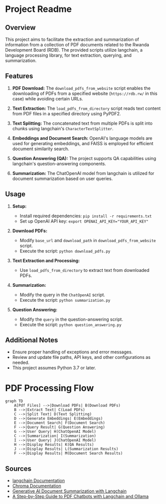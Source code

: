 # Project Readme

## Overview

This project aims to facilitate the extraction and summarization of information from a collection of PDF documents related to the Rwanda Development Board (RDB). The provided scripts utilize langchain, a language processing library, for text extraction, querying, and summarization.

## Features

1. **PDF Download:** The `download_pdfs_from_website` script enables the downloading of PDFs from a specified website (`https://rdb.rw/` in this case) while avoiding certain URLs.

2. **Text Extraction:** The `load_pdfs_from_directory` script reads text content from PDF files in a specified directory using PyPDF2.

3. **Text Splitting:** The concatenated text from multiple PDFs is split into chunks using langchain's `CharacterTextSplitter`.

4. **Embeddings and Document Search:** OpenAI's language models are used for generating embeddings, and FAISS is employed for efficient document similarity search.

5. **Question Answering (QA):** The project supports QA capabilities using langchain's question-answering components.

6. **Summarization:** The ChatOpenAI model from langchain is utilized for document summarization based on user queries.

## Usage

1. **Setup:**
   - Install required dependencies: `pip install -r requirements.txt`
   - Set up OpenAI API key: `export OPENAI_API_KEY="YOUR_API_KEY"`

2. **Download PDFs:**
   - Modify `base_url` and `download_path` in `download_pdfs_from_website` script.
   - Execute the script: `python download_pdfs.py`

3. **Text Extraction and Processing:**
   - Use `load_pdfs_from_directory` to extract text from downloaded PDFs.

4. **Summarization:**
   - Modify the query in the `ChatOpenAI` script.
   - Execute the script: `python summarization.py`

5. **Question Answering:**
   - Modify the `query` in the question-answering script.
   - Execute the script: `python question_answering.py`

## Additional Notes

- Ensure proper handling of exceptions and error messages.
- Review and update file paths, API keys, and other configurations as needed.
- This project assumes Python 3.7 or later.

# PDF Processing Flow

```mermaid
graph TD
    A[Pdf Files] -->|Download PDFs| B(Download PDFs)
    B -->|Extract Text| C(Load PDFs)
    C -->|Split Text| D(Text Splitting)
    D -->|Generate Embeddings| E(Embeddings)
    E -->|Document Search| F(Document Search)
    F -->|Query Result| G(Question Answering)
    G -->|User Query| H(ChatOpenAI Model)
    C -->|Summarization| I(Summarization)
    I -->|User Query| J(ChatOpenAI Model)
    H -->|Display Results| K(QA Results)
    J -->|Display Results| L(Summarization Results)
    F -->|Display Results| M(Document Search Results)

```

## Sources

- [langchain Documentation](https://python.langchain.com/docs/get_started/introduction)
- [Chroma Documentation](https://docs.trychroma.com/getting-started)
- [Generative AI Document Summarization with Langchain](https://github.com/GoogleCloudPlatform/generative-ai/blob/main/language/use-cases/document-summarization/summarization_large_documents_langchain.ipynb)
- [A Step-by-Step Guide to PDF Chatbots with Langchain and Ollama](https://www.analyticsvidhya.com/blog/2023/10/a-step-by-step-guide-to-pdf-chatbots-with-langchain-and-ollama/)
